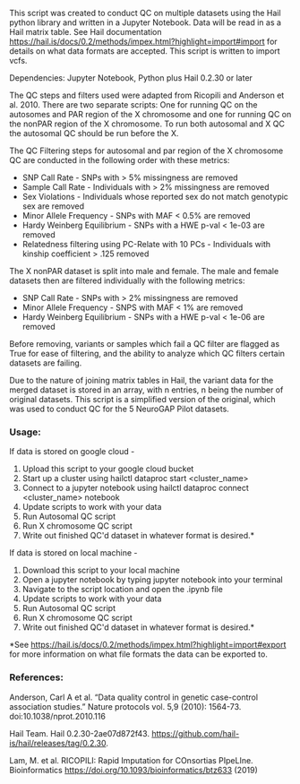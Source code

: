 This script was created to conduct QC on multiple datasets using the Hail python library and written in a Jupyter Notebook. Data will be read in as a Hail matrix table. See Hail documentation https://hail.is/docs/0.2/methods/impex.html?highlight=import#import for details on what data formats are accepted. This script is written to import vcfs. 

Dependencies: Jupyter Notebook, Python plus Hail 0.2.30 or later

The QC steps and filters used were adapted from Ricopili and Anderson et al. 2010.
There are two separate scripts: One for running QC on the autosomes and PAR region of the X chromosome and one for running QC on the nonPAR region of the X chromosome.
To run both autosomal and X QC the autosomal QC should be run before the X. 

The QC Filtering steps for autosomal and par region of the X chromosome QC are conducted in the following order with these metrics: 
* SNP Call Rate - SNPs with > 5% missingness are removed 
* Sample Call Rate - Individuals with > 2% missingness are removed
* Sex Violations - Individuals whose reported sex do not match genotypic sex are removed
* Minor Allele Frequency - SNPs with MAF < 0.5% are removed
* Hardy Weinberg Equilibrium - SNPs with a HWE p-val < 1e-03 are removed
* Relatedness filtering using PC-Relate with 10 PCs - Individuals with kinship coefficient > .125 removed

The X nonPAR dataset is split into male and female. The male and female datasets then are filtered individually with the following metrics:
* SNP Call Rate - SNPs with > 2% missingness are removed
* Minor Allele Frequency - SNPS with MAF < 1% are removed
* Hardy Weinberg Equilibrium - SNPs with a HWE p-val < 1e-06 are removed

Before removing, variants or samples which fail a QC filter are flagged as True for ease of filtering, and the ability to analyze which QC filters certain datasets are failing.
	
Due to the nature of joining matrix tables in Hail, the variant data for the merged dataset is stored in an array, with n entries, n being the number of original datasets. 
This script is a simplified version of the original, which was used to conduct QC for the 5 NeuroGAP Pilot datasets. 

### Usage: 

If data is stored on google cloud - 
1. Upload this script to your google cloud bucket
2. Start up a cluster using hailctl dataproc start <cluster_name> 
3. Connect to a jupyter notebook using hailctl dataproc connect <cluster_name> notebook
4. Update scripts to work with your data
5. Run Autosomal QC script
6. Run X chromosome QC script   
7. Write out finished QC'd dataset in whatever format is desired.* 

If data is stored on local machine - 
1. Download this script to your local machine 
2. Open a jupyter notebook by typing jupyter notebook into your terminal 
3. Navigate to the script location and open the .ipynb file
4. Update scripts to work with your data
5. Run Autosomal QC script
6. Run X chromosome QC script 
7. Write out finished QC'd dataset in whatever format is desired.*
	
*See https://hail.is/docs/0.2/methods/impex.html?highlight=import#export for more information on what file formats the data can be exported to. 
	
	
### References: 
Anderson, Carl A et al. “Data quality control in genetic case-control association studies.” Nature protocols vol. 5,9 (2010): 1564-73. doi:10.1038/nprot.2010.116
	
Hail Team. Hail 0.2.30-2ae07d872f43. https://github.com/hail-is/hail/releases/tag/0.2.30.
	
Lam, M. et al. RICOPILI: Rapid Imputation for COnsortias PIpeLIne. Bioinformatics https://doi.org/10.1093/bioinformatics/btz633 (2019)
